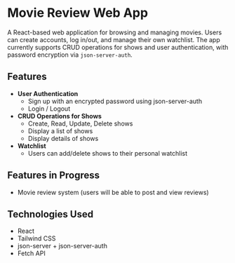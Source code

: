 # Movie Review Web App

A React-based web application for browsing and managing movies. Users can create accounts, log in/out, and manage their own watchlist. The app currently supports CRUD operations for shows and user authentication, with password encryption via `json-server-auth`.

## Features

- **User Authentication**
  - Sign up with an encrypted password using json-server-auth
  - Login / Logout
- **CRUD Operations for Shows**
  - Create, Read, Update, Delete shows
  - Display a list of shows
  - Display details of shows
- **Watchlist**
  - Users can add/delete shows to their personal watchlist

## Features in Progress

- Movie review system (users will be able to post and view reviews)

## Technologies Used 

- React
- Tailwind CSS
- json-server + json-server-auth
- Fetch API

